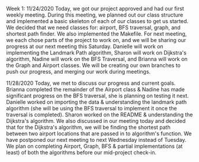 Week 1:
11/24/2020
Today, we got our project approved and had our first weekly meeting. During this meeting, we planned out our class
structure and implemented a basic skeleton of each of our classes to get us started. We decided that we need classes
for: airport, BFS traversal, graph, and shortest path finder. We also implemented the Makefile. For next meeting, we 
each chose parts of the project to work on, and we will be sharing our progress at our next meeting this Saturday. 
Danielle will work on implementing the Landmark Path algorithm, Sharon will work on Dijkstra's algorithm, Nadine will
work on the BFS Traversal, and Brianna will work on the Graph and Airport classes. We will be creating our own 
branches to push our progress, and merging our work during meetings.

11/28/2020
Today, we met to discuss our progress and current goals. Brianna completed the remainder of the Airport class & 
Nadine has made significant progress on the BFS traversal, she is planning on testing it next. Danielle worked on
importing the data & understanding the landmark path algorithm (she will be using the BFS traversal to implement it
once the traversal is completed). Sharon worked on the README & understanding the Dijkstra's algorithm. We also
discussed in our meeting today and decided that for the Dijkstra's algorithm, we will be finding the shortest path
between two airport locations that are passed in to algorithm's function. We have postponed our next meeting to next
Wednesday instead of Tuesday. We plan on completing Airport, Graph, BFS & partial implementations (at least) of both
the algorithms before our mid-project check-in.
